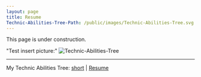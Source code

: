 ```yaml
---
layout: page
title: Resume
Technic-Abilities-Tree-Path: /public/images/Technic-Abilities-Tree.svg
---
```


<p class="message">
This page is under construction. 
</p>

"Test insert picture:"
![Technic-Abilities-Tree]({{page.Technic-Abilities-Tree-Path}})

<hr/>
<div id="cf-pdf-down">My Technic Abilities Tree: <a href="{{ Technic-Abilities-Tree-Path }}">short</a>&nbsp;|&nbsp;<a href="{{ page.resume_long }}">Resume</a></div>

</div>
